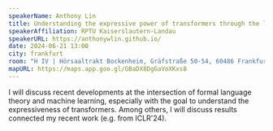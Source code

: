 ```yaml
---
speakerName: Anthony Lin
title: Understanding the expressive power of transformers through the lens of formal language theory
speakerAffiliation: RPTU Kaiserslautern-Landau
speakerURL: https://anthonywlin.github.io/
date: 2024-06-21 13:00
city: frankfurt
room: "H IV | Hörsaaltrakt Bockenheim, Gräfstraße 50-54, 60486 Frankfurt am Main"
mapURL: https://maps.app.goo.gl/GBaDX8DgGaVoXKxs8
---
```


I will discuss recent developments at the intersection of formal language theory and machine learning, especially with the goal to understand the expressiveness of transformers. Among others, I will discuss results connected my recent work (e.g. from ICLR'24).
